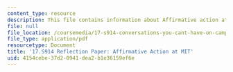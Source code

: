 ```yaml
---
content_type: resource
description: This file contains information about Affirmative action at MIT.
file: null
file_location: /coursemedia/17-s914-conversations-you-cant-have-on-campus-race-ethnicity-gender-and-identity-spring-2012/4154cebe37d20941dea2b1e36159ef6e_MIT17_S914S12_aa1.pdf
file_type: application/pdf
resourcetype: Document
title: '17.S914 Reflection Paper: Affirmative Action at MIT'
uid: 4154cebe-37d2-0941-dea2-b1e36159ef6e
---
```

